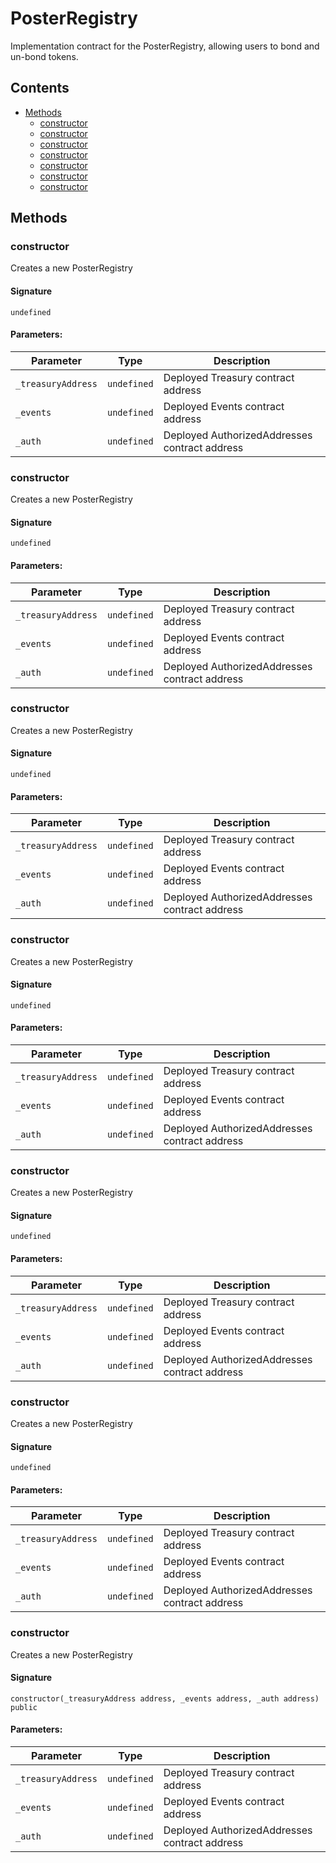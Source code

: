 # PosterRegistry

Implementation contract for the PosterRegistry, allowing users to bond and un-bond tokens.

## Contents

-   [Methods](undefined)
    -   [constructor](#constructor)
    -   [constructor](#constructor)
    -   [constructor](#constructor)
    -   [constructor](#constructor)
    -   [constructor](#constructor)
    -   [constructor](#constructor)
    -   [constructor](#constructor)

## Methods

### constructor

Creates a new PosterRegistry

#### Signature

```solidity
undefined
```

#### Parameters:

| Parameter          | Type        | Description                                   |
| ------------------ | ----------- | --------------------------------------------- |
| `_treasuryAddress` | `undefined` | Deployed Treasury contract address            |
| `_events`          | `undefined` | Deployed Events contract address              |
| `_auth`            | `undefined` | Deployed AuthorizedAddresses contract address |

### constructor

Creates a new PosterRegistry

#### Signature

```solidity
undefined
```

#### Parameters:

| Parameter          | Type        | Description                                   |
| ------------------ | ----------- | --------------------------------------------- |
| `_treasuryAddress` | `undefined` | Deployed Treasury contract address            |
| `_events`          | `undefined` | Deployed Events contract address              |
| `_auth`            | `undefined` | Deployed AuthorizedAddresses contract address |

### constructor

Creates a new PosterRegistry

#### Signature

```solidity
undefined
```

#### Parameters:

| Parameter          | Type        | Description                                   |
| ------------------ | ----------- | --------------------------------------------- |
| `_treasuryAddress` | `undefined` | Deployed Treasury contract address            |
| `_events`          | `undefined` | Deployed Events contract address              |
| `_auth`            | `undefined` | Deployed AuthorizedAddresses contract address |

### constructor

Creates a new PosterRegistry

#### Signature

```solidity
undefined
```

#### Parameters:

| Parameter          | Type        | Description                                   |
| ------------------ | ----------- | --------------------------------------------- |
| `_treasuryAddress` | `undefined` | Deployed Treasury contract address            |
| `_events`          | `undefined` | Deployed Events contract address              |
| `_auth`            | `undefined` | Deployed AuthorizedAddresses contract address |

### constructor

Creates a new PosterRegistry

#### Signature

```solidity
undefined
```

#### Parameters:

| Parameter          | Type        | Description                                   |
| ------------------ | ----------- | --------------------------------------------- |
| `_treasuryAddress` | `undefined` | Deployed Treasury contract address            |
| `_events`          | `undefined` | Deployed Events contract address              |
| `_auth`            | `undefined` | Deployed AuthorizedAddresses contract address |

### constructor

Creates a new PosterRegistry

#### Signature

```solidity
undefined
```

#### Parameters:

| Parameter          | Type        | Description                                   |
| ------------------ | ----------- | --------------------------------------------- |
| `_treasuryAddress` | `undefined` | Deployed Treasury contract address            |
| `_events`          | `undefined` | Deployed Events contract address              |
| `_auth`            | `undefined` | Deployed AuthorizedAddresses contract address |

### constructor

Creates a new PosterRegistry

#### Signature

```solidity
constructor(_treasuryAddress address, _events address, _auth address) public
```

#### Parameters:

| Parameter          | Type        | Description                                   |
| ------------------ | ----------- | --------------------------------------------- |
| `_treasuryAddress` | `undefined` | Deployed Treasury contract address            |
| `_events`          | `undefined` | Deployed Events contract address              |
| `_auth`            | `undefined` | Deployed AuthorizedAddresses contract address |
